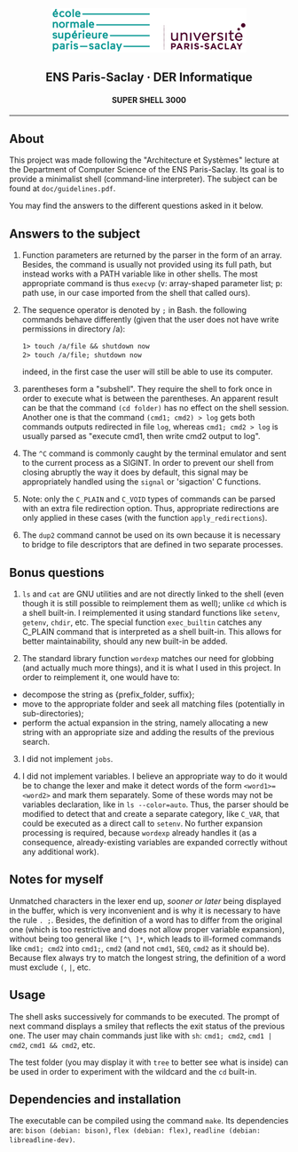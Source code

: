 <p align="center">
  <img src="media/ENS_logo.png" alt="Logo ENS" height=80">
  <h2 align="center">ENS Paris-Saclay · DER Informatique</h2>
  <h4 align="center">SUPER SHELL 3000</h3>
</p>

---
## About
This project was made following the "Architecture et Systèmes" lecture at the Department of
Computer Science of the ENS Paris-Saclay. Its goal is to provide a minimalist shell
(command-line interpreter). The subject can be found at `doc/guidelines.pdf`.

You may find the answers to the different questions asked in it below.


## Answers to the subject

1.  Function parameters are returned by the parser in the form of an array. Besides, the command
    is usually not provided using its full path, but instead works with a PATH variable like in
    other shells. The most appropriate command is thus `execvp` (v: array-shaped parameter list;
    p: path use, in our case imported from the shell that called ours).

2.  The sequence operator is denoted by `;` in Bash. the following commands behave differently
    (given that the user does not have write permissions in directory /a):
    ```
    1> touch /a/file && shutdown now
    2> touch /a/file; shutdown now
    ```
    indeed, in the first case the user will still be able to use its computer.

4.  parentheses form a "subshell". They require the shell to fork once in order to execute what is
    between the parentheses. An apparent result can be that the command `(cd folder)` has no effect
    on the shell session. Another one is that the command `(cmd1; cmd2) > log` gets both commands
    outputs redirected in file `log`, whereas `cmd1; cmd2 > log` is usually parsed as "execute cmd1,
    then write cmd2 output to log".

5.  The `^C` command is commonly caught by the terminal emulator and sent to the current process as a
    SIGINT. In order to prevent our shell from closing abruptly the way it does by default, this
    signal may be appropriately handled using the `signal` or 'sigaction' C functions.

6.  Note: only the `C_PLAIN` and `C_VOID` types of commands can be parsed with an extra file redirection
    option. Thus, appropriate redirections are only applied in these cases (with the function
    `apply_redirections`).

7.  The `dup2` command cannot be used on its own because it is necessary to bridge to file
    descriptors that are defined in two separate processes.

## Bonus questions

1. `ls` and `cat` are GNU utilities and are not directly linked to the shell (even though it is still
possible to reimplement them as well); unlike `cd` which is a shell built-in. I reimplemented it using
standard functions like `setenv`, `getenv`, `chdir`, etc. The special function `exec_builtin` catches
any C_PLAIN command that is interpreted as a shell built-in. This allows for better maintainability,
should any new built-in be added.

2. The standard library function `wordexp` matches our need for globbing (and actually much more
things), and it is what I used in this project. In order to reimplement it, one would have to:
  - decompose the string as {prefix_folder, suffix};
  - move to the appropriate folder and seek all matching files (potentially in sub-directories);
  - perform the actual expansion in the string, namely allocating a new string
    with an appropriate size and adding the results of the previous search.

3. I did not implement `jobs`.

4. I did not implement variables. I believe an appropriate way to do it would be to change the lexer
and make it detect words of the form `<word1>=<word2>` and mark them separately. Some of these words may
not be variables declaration, like in `ls --color=auto`. Thus, the parser should be modified to detect that
and create a separate category, like `C_VAR`, that could be executed as a direct call to `setenv`.
No further expansion processing is required, because `wordexp` already handles it (as a consequence,
already-existing variables are expanded correctly without any additional work).

## Notes for myself
Unmatched characters in the lexer end up, *sooner or later* being displayed in the buffer, which is very
inconvenient and is why it is necessary to have the rule `. ;`. Besides, the definition of a word has to
differ from the original one (which is too restrictive and does not allow proper variable expansion),
without being too general like `[^\ ]*`, which leads to ill-formed commands like `cmd1; cmd2` into
`cmd1;`, `cmd2` (and not `cmd1`, `SEQ`, `cmd2` as it should be).
Because flex always try to match the longest string, the definition of a word must exclude `(`, `|`, etc.

## Usage

The shell asks successively for commands to be executed. The prompt of next command displays a smiley
that reflects the exit status of the previous one. The user may chain commands just like with `sh`:
`cmd1; cmd2`, `cmd1 | cmd2`, `cmd1 && cmd2`, etc.

The test folder (you may display it with `tree` to better see what is inside) can be used in order to
experiment with the wildcard and the `cd` built-in.

## Dependencies and installation

The executable can be compiled using the command `make`. Its dependencies are: `bison (debian: bison)`, `flex (debian: flex)`, `readline (debian: libreadline-dev)`.
